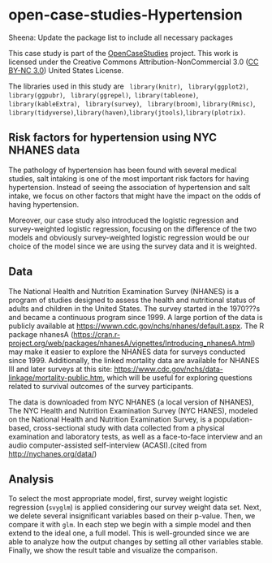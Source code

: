 # open-case-studies-Hypertension

Sheena: Update the package list to include all necessary packages

This case study is part of the [OpenCaseStudies]() project. This work is licensed under the Creative Commons Attribution-NonCommercial 3.0 ([CC BY-NC 3.0](https://creativecommons.org/licenses/by-nc/3.0/us/)) United States License.

The libraries used in this study are ` library(knitr)`, ` library(ggplot2)`, ` library(ggpubr)`, ` library(ggrepel)`,` library(tableone)`, ` library(kableExtra)`, ` library(survey)`, ` library(broom)`, `library(Rmisc)`, `library(tidyverse)`,`library(haven)`,`library(jtools)`,`library(plotrix)`.


## Risk factors for hypertension using NYC NHANES data


The pathology of hypertension has been found with several medical studies, salt intaking is one of the most important risk factors for having hypertension. Instead of seeing the association of hypertension and salt intake, we focus on other factors that might have the impact on the odds of having hypertension.

Moreover, our case study also introduced the logistic regression and survey-weighted logistic regression, focusing on the difference of the two models and obviously survey-weighted logistic regression would be our choice of the model since we are using the survey data and it is weighted.




## Data


The National Health and Nutrition Examination Survey (NHANES) is a program of studies designed to assess the health and nutritional status of adults and children in the United States. The survey started in the 1970???s and became a continuous program since 1999. A large portion of the data is publicly available at https://wwwn.cdc.gov/nchs/nhanes/default.aspx. The R package nhanesA (https://cran.r-project.org/web/packages/nhanesA/vignettes/Introducing_nhanesA.html) may make it easier to explore the NHANES data for surveys conducted since 1999. Additionally, the linked mortality data are available for NHANES III and later surveys at this site: https://www.cdc.gov/nchs/data-linkage/mortality-public.htm, which will be useful for exploring questions related to survival outcomes of the survey participants.

The data is downloaded from NYC NHANES (a local version of NHANES), The NYC Health and Nutrition Examination Survey (NYC HANES), modeled on the National Health and Nutrition Examination Survey, is a population-based, cross-sectional study with data collected from a physical examination and laboratory tests, as well as a face-to-face interview and an audio computer-assisted self-interview (ACASI).(cited from http://nychanes.org/data/)

## Analysis


To select the most appropriate model, first, survey weight logistic regression (`svyglm`) is applied considering our survey weight data set. Next, we delete several insignificant variables based on their p-value. Then, we compare it with `glm`. In each step we begin with a simple model and then extend to the ideal one, a full model. This is well-grounded since we are able to analyze how the output changes by setting all other variables stable. Finally, we show the result table and visualize the comparison. 











